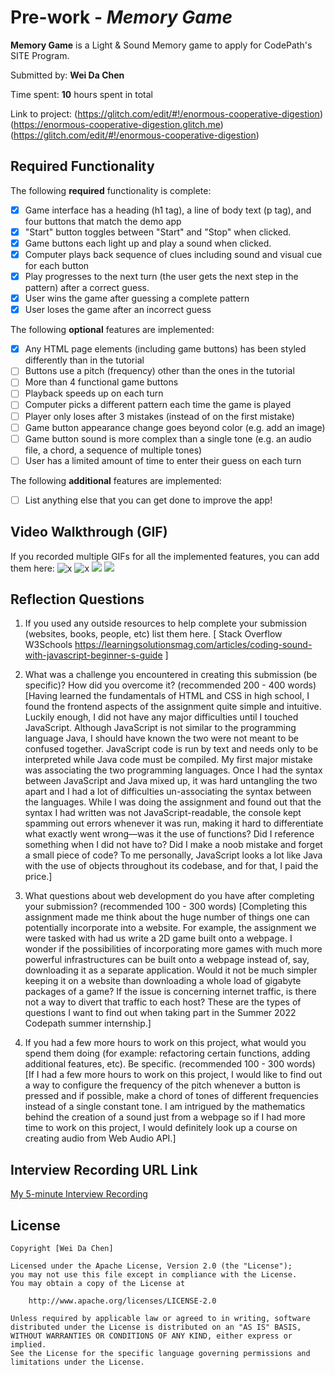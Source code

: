 # Pre-work - *Memory Game*

**Memory Game** is a Light & Sound Memory game to apply for CodePath's SITE Program. 

Submitted by: **Wei Da Chen**

Time spent: **10** hours spent in total

Link to project: (https://glitch.com/edit/#!/enormous-cooperative-digestion)
                 (https://enormous-cooperative-digestion.glitch.me)
                 (https://glitch.com/edit/#!/enormous-cooperative-digestion)

## Required Functionality

The following **required** functionality is complete:

* [x] Game interface has a heading (h1 tag), a line of body text (p tag), and four buttons that match the demo app
* [x] "Start" button toggles between "Start" and "Stop" when clicked. 
* [x] Game buttons each light up and play a sound when clicked. 
* [x] Computer plays back sequence of clues including sound and visual cue for each button
* [x] Play progresses to the next turn (the user gets the next step in the pattern) after a correct guess. 
* [x] User wins the game after guessing a complete pattern
* [x] User loses the game after an incorrect guess

The following **optional** features are implemented:

* [X] Any HTML page elements (including game buttons) has been styled differently than in the tutorial
* [ ] Buttons use a pitch (frequency) other than the ones in the tutorial
* [ ] More than 4 functional game buttons
* [ ] Playback speeds up on each turn
* [ ] Computer picks a different pattern each time the game is played
* [ ] Player only loses after 3 mistakes (instead of on the first mistake)
* [ ] Game button appearance change goes beyond color (e.g. add an image)
* [ ] Game button sound is more complex than a single tone (e.g. an audio file, a chord, a sequence of multiple tones)
* [ ] User has a limited amount of time to enter their guess on each turn

The following **additional** features are implemented:

- [ ] List anything else that you can get done to improve the app!

## Video Walkthrough (GIF)

If you recorded multiple GIFs for all the implemented features, you can add them here:
![x](https://i.imgur.com/MVfgTkk.gif)
![x](https://i.imgur.com/ymm8gwv.gif)
![](gif3-link-here)
![](gif4-link-here)

## Reflection Questions
1. If you used any outside resources to help complete your submission (websites, books, people, etc) list them here. 
[
    Stack Overflow
    W3Schools
    https://learningsolutionsmag.com/articles/coding-sound-with-javascript-beginner-s-guide
]

2. What was a challenge you encountered in creating this submission (be specific)? How did you overcome it? (recommended 200 - 400 words) 
[Having learned the fundamentals of HTML and CSS in high school, I found the frontend aspects of the assignment quite simple and intuitive. Luckily enough, I did not have any major difficulties until I touched JavaScript. Although JavaScript is not similar to the programming language Java, I should have known the two were not meant to be confused together. JavaScript code is run by text and needs only to be interpreted while Java code must be compiled. My first major mistake was associating the two programming languages. Once I had the syntax between JavaScript and Java mixed up, it was hard untangling the two apart and I had a lot of difficulties un-associating the syntax between the languages. While I was doing the assignment and found out that the syntax I had written was not JavaScript-readable, the console kept spamming out errors whenever it was run, making it hard to differentiate what exactly went wrong—was it the use of functions? Did I reference something when I did not have to? Did I make a noob mistake and forget a small piece of code? To me personally, JavaScript looks a lot like Java with the use of objects throughout its codebase, and for that, I paid the price.]

3. What questions about web development do you have after completing your submission? (recommended 100 - 300 words) 
[Completing this assignment made me think about the huge number of things one can potentially incorporate into a website. For example, the assignment we were tasked with had us write a 2D game built onto a webpage. I wonder if the possibilities of incorporating more games with much more powerful infrastructures can be built onto a webpage instead of, say, downloading it as a separate application. Would it not be much simpler keeping it on a website than downloading a whole load of gigabyte packages of a game? If the issue is concerning internet traffic, is there not a way to divert that traffic to each host? These are the types of questions I want to find out when taking part in the Summer 2022 Codepath summer internship.]

4. If you had a few more hours to work on this project, what would you spend them doing (for example: refactoring certain functions, adding additional features, etc). Be specific. (recommended 100 - 300 words) 
[If I had a few more hours to work on this project, I would like to find out a way to configure the frequency of the pitch whenever a button is pressed and if possible, make a chord of tones of different frequencies instead of a single constant tone. I am intrigued by the mathematics behind the creation of a sound just from a webpage so if I had more time to work on this project, I would definitely look up a course on creating audio from Web Audio API.]



## Interview Recording URL Link

[My 5-minute Interview Recording](https://drive.google.com/file/d/1EbE_nne7Cw2dfPKcIhKTRt7mQs9ww3sU/view?usp=sharing)


## License

    Copyright [Wei Da Chen]

    Licensed under the Apache License, Version 2.0 (the "License");
    you may not use this file except in compliance with the License.
    You may obtain a copy of the License at

        http://www.apache.org/licenses/LICENSE-2.0

    Unless required by applicable law or agreed to in writing, software
    distributed under the License is distributed on an "AS IS" BASIS,
    WITHOUT WARRANTIES OR CONDITIONS OF ANY KIND, either express or implied.
    See the License for the specific language governing permissions and
    limitations under the License.